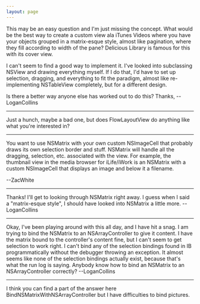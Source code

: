 ```yaml
---
layout: page
---
```


This may be an easy question and I'm just missing the concept. What would be the best way to create a custom view ala iTunes Videos where you have your objects grouped in a matrix-esque style, almost like pagination, where they fill according to width of the pane? Delicious Library is famous for this with its cover view.

I can't seem to find a good way to implement it. I've looked into subclassing NSView and drawing everything myself. If I do that, I'd have to set up selection, dragging, and everything to fit the paradigm, almost like re-implementing NSTableView completely, but for a different design.

Is there a better way anyone else has worked out to do this? Thanks, --LoganCollins

----

Just a hunch, maybe a bad one, but does FlowLayoutView do anything like what you're interested in?

----

You want to use NSMatrix with your own custom NSImageCell that probably draws its own selection border and stuff. NSMatrix will handle all the dragging, selection, etc. associated with the view. For example, the thumbnail view in the media browser for iLife/iWork is an NSMatrix with a custom NSImageCell that displays an image and below it a filename.

--ZacWhite

----

Thanks! I'll get to looking through NSMatrix right away. I guess when I said a "matrix-esque style", I should have looked into NSMatrix a little more. --LoganCollins

----

Okay, I've been playing around with this all day, and I have hit a snag. I am trying to bind the NSMatrix to an NSArrayController to give it content. I have the matrix bound to the controller's content fine, but I can't seem to get selection to work right. I can't bind any of the selection bindings found in IB programmatically without the debugger throwing an exception. It almost seems like none of the selection bindings actually exist, because that's what the run log is saying. Anybody know how to bind an NSMatrix to an NSArrayController correctly? --LoganCollins

----

I think you can find a part of the answer here BindNSMatrixWithNSArrayController but I have difficulties to bind pictures.
